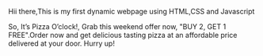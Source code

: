 Hii there,This is my first dynamic webpage using HTML,CSS and Javascript 

So,
It’s Pizza O’clock!, Grab this weekend offer now, "BUY 2, GET 1 FREE".Order now and get delicious tasting pizza at an affordable price delivered at your door.
Hurry up!



